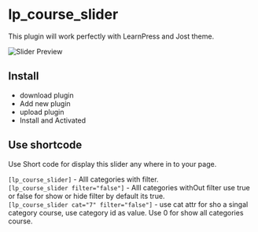 # lp_course_slider

This plugin will work perfectly with LearnPress and Jost theme.

![Slider Preview](https://raw.github.com/manishankarvakta/lp_course_slider/master/img/cover.png)

## Install
- download plugin
- Add new plugin
- upload plugin
- Install and Activated

## Use shortcode 

Use Short code for display this slider any where in to your page.

```[lp_course_slider]``` - Alll categories with filter.\
```[lp_course_slider filter="false"]``` - Alll categories withOut filter use true or false for show or hide filter by default its true.\
```[lp_course_slider cat="7" filter="false"]``` - use cat attr for sho a singal category course, use category id as value. Use 0 for show all categories course.

